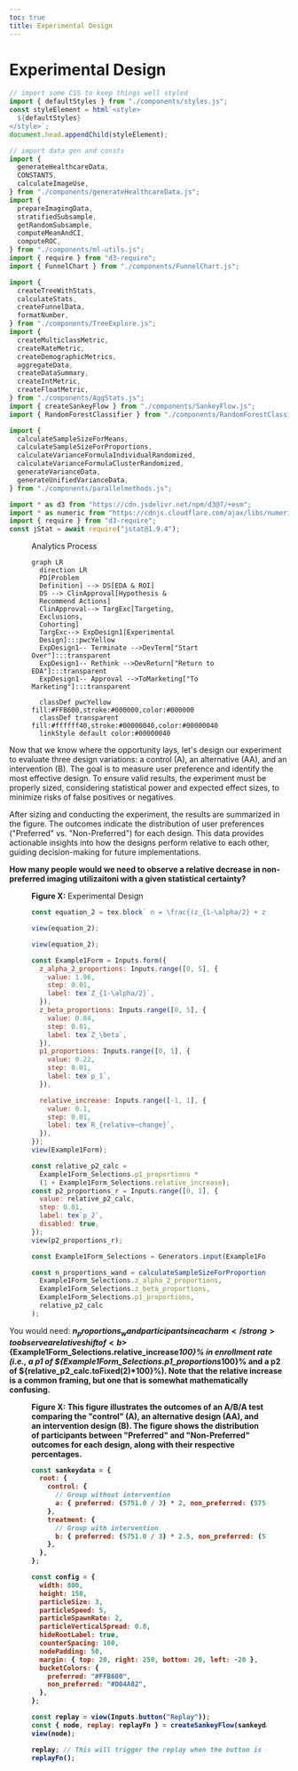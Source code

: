 ```yaml
---
toc: true
title: Experimental Design
---
```


# Experimental Design

```js
// import some CSS to keep things well styled
import { defaultStyles } from "./components/styles.js";
const styleElement = html`<style>
  ${defaultStyles}
</style>`;
document.head.appendChild(styleElement);
```

```js
// import data gen and consts
import {
  generateHealthcareData,
  CONSTANTS,
  calculateImageUse,
} from "./components/generateHealthcareData.js";
import {
  prepareImagingData,
  stratifiedSubsample,
  getRandomSubsample,
  computeMeanAndCI,
  computeROC,
} from "./components/ml-utils.js";
import { require } from "d3-require";
import { FunnelChart } from "./components/FunnelChart.js";

import {
  createTreeWithStats,
  calculateStats,
  createFunnelData,
  formatNumber,
} from "./components/TreeExplore.js";
import {
  createMulticlassMetric,
  createRateMetric,
  createDemographicMetrics,
  aggregateData,
  createDataSummary,
  createIntMetric,
  createFloatMetric,
} from "./components/AggStats.js";
import { createSankeyFlow } from "./components/SankeyFlow.js";
import { RandomForestClassifier } from "./components/RandomForestClassifier.js";
```

```js
import {
  calculateSampleSizeForMeans,
  calculateSampleSizeForProportions,
  calculateVarianceFormulaIndividualRandomized,
  calculateVarianceFormulaClusterRandomized,
  generateVarianceData,
  generateUnifiedVarianceData,
} from "./components/parallelmethods.js";
```

```js
import * as d3 from "https://cdn.jsdelivr.net/npm/d3@7/+esm";
import * as numeric from "https://cdnjs.cloudflare.com/ajax/libs/numeric/1.2.6/numeric.min.js";
import { require } from "d3-require";
const jStat = await require("jstat@1.9.4");
```

<figure>
<figcaption>Analytics Process</figcaption>

```mermaid
graph LR
  direction LR
  PD[Problem
  Definition] --> DS[EDA & ROI]
  DS --> ClinApproval[Hypothesis &
  Recommend Actions]
  ClinApproval--> TargExc[Targeting,
  Exclusions,
  Cohorting]
  TargExc--> ExpDesign1[Experimental
  Design]:::pwcYellow
  ExpDesign1-- Terminate -->DevTerm["Start Over"]:::transparent
  ExpDesign1-- Rethink -->DevReturn["Return to EDA"]:::transparent
  ExpDesign1-- Approval -->ToMarketing["To Marketing"]:::transparent

  classDef pwcYellow fill:#FFB600,stroke:#000000,color:#000000
  classDef transparent fill:#ffffff40,stroke:#00000040,color:#00000040
  linkStyle default color:#00000040
```

</figure>

Now that we know where the opportunity lays, let's design our experiment to evaluate three design variations: a control (A), an alternative (AA), and an intervention (B). The goal is to measure user preference and identify the most effective design. To ensure valid results, the experiment must be properly sized, considering statistical power and expected effect sizes, to minimize risks of false positives or negatives.

After sizing and conducting the experiment, the results are summarized in the figure. The outcomes indicate the distribution of user preferences ("Preferred" vs. "Non-Preferred") for each design. This data provides actionable insights into how the designs perform relative to each other, guiding decision-making for future implementations.

**How many people would we need to observe a relative decrease in non-preferred imaging utilizaitoni with a given statistical certainty?**

<figure>
<figcaption><strong>Figure X:</strong> Experimental Design</figcaption>

```js
const equation_2 = tex.block` n = \frac{(z_{1-\alpha/2} + z_{\beta})^2 [p_1 (1 - p_1) + p_2 (1 - p_2)]}{(p_1 - p_2)^2} `;

view(equation_2);
```

```js
view(equation_2);
```

```js
const Example1Form = Inputs.form({
  z_alpha_2_proportions: Inputs.range([0, 5], {
    value: 1.96,
    step: 0.01,
    label: tex`Z_{1-\alpha/2}`,
  }),
  z_beta_proportions: Inputs.range([0, 5], {
    value: 0.84,
    step: 0.01,
    label: tex`Z_\beta`,
  }),
  p1_proportions: Inputs.range([0, 1], {
    value: 0.22,
    step: 0.01,
    label: tex`p_1`,
  }),

  relative_increase: Inputs.range([-1, 1], {
    value: 0.1,
    step: 0.01,
    label: tex`R_{relative~change}`,
  }),
});
view(Example1Form);
```

```js
const relative_p2_calc =
  Example1Form_Selections.p1_proportions *
  (1 + Example1Form_Selections.relative_increase);
const p2_proportions_r = Inputs.range([0, 1], {
  value: relative_p2_calc,
  step: 0.01,
  label: tex`p_2`,
  disabled: true,
});
view(p2_proportions_r);
```

```js
const Example1Form_Selections = Generators.input(Example1Form);
```

```js
const n_proportions_wand = calculateSampleSizeForProportions(
  Example1Form_Selections.z_alpha_2_proportions,
  Example1Form_Selections.z_beta_proportions,
  Example1Form_Selections.p1_proportions,
  relative_p2_calc
);
```

</figure>

<!-- prettier-ignore -->
You would need: <strong>${n_proportions_wand} participants in each arm </strong> to observe a relative shift of <b>${Example1Form_Selections.relative_increase*100}%</b> in enrollment rate (i.e., a p1 of ${Example1Form_Selections.p1_proportions*100}% and a p2 of ${relative_p2_calc.toFixed(2)*100}%). Note that the relative increase is a common framing, but one that is somewhat mathematically confusing.

<figure>
<figcaption> <strong> Figure X</strong>: This figure illustrates the outcomes of an A/B/A test comparing the "control" (A), an alternative design (AA), and an intervention design (B). The figure shows the distribution of participants between "Preferred" and "Non-Preferred" outcomes for each design, along with their respective percentages.
</figcaption>

```js
const sankeydata = {
  root: {
    control: {
      // Group without intervention
      a: { preferred: (5751.0 / 3) * 2, non_preferred: (5751.0 / 3) * 1 },
    },
    treatment: {
      // Group with intervention
      b: { preferred: (5751.0 / 3) * 2.5, non_preferred: (5751.0 / 3) * 0.5 },
    },
  },
};

const config = {
  width: 800,
  height: 150,
  particleSize: 3,
  particleSpeed: 5,
  particleSpawnRate: 2,
  particleVerticalSpread: 0.8,
  hideRootLabel: true,
  counterSpacing: 100,
  nodePadding: 50,
  margin: { top: 20, right: 250, bottom: 20, left: -20 },
  bucketColors: {
    preferred: "#FFB600",
    non_preferred: "#D04A02",
  },
};

const replay = view(Inputs.button("Replay"));
const { node, replay: replayFn } = createSankeyFlow(sankeydata, config);
view(node);
```

```js
replay; // This will trigger the replay when the button is clickeds
replayFn();
```

</figure>
